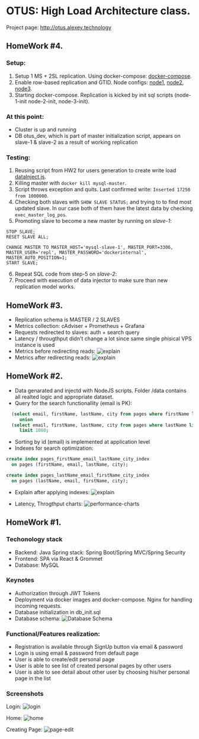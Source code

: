# OTUS: High Load Architecture class.
Project page: <a href="http://otus.alexey.technology" target="_blank">http://otus.alexey.technology</a>

## HomeWork #4.

### Setup:
1. Setup 1 MS + 2SL replication. Using docker-compose: [docker-compose](https://github.com/alexey-ulashchick/otus-architect/blob/master/docker-compose.yml).
2. Enable row-based replication and GTID. Node configs: [node1](https://github.com/alexey-ulashchick/otus-architect/blob/master/mysql-cluster/master/master.cnf), [node2](https://github.com/alexey-ulashchick/otus-architect/blob/master/mysql-cluster/slave-1/slave.cnf), [node3](https://github.com/alexey-ulashchick/otus-architect/blob/master/mysql-cluster/slave-2/slave.cnf).
3. Starting docker-compose. Replication is kicked by init sql scripts (node-1-init node-2-init, node-3-init).

### At this point:
- Cluster is up and running
- DB otus_dev, which is part of master initialization script, appears on slave-1 & slave-2 as a result of working replication

### Testing:
1. Reusing script from HW2 for users generation to create write load [dataInject.js](https://github.com/alexey-ulashchick/otus-architect/blob/master/data/dataInjector.js).
2. Killing master with ```docker kill mysql-master```.
3. Script throws exception and quits. Last confirmed write: ```Inserted 17250 from 1000000```.
4. Checking both slaves with ```SHOW SLAVE STATUS;``` and trying to to find most updated slave. In our case both of them have the latest data by checking ```exec_master_log_pos```.
5. Promoting slave to become a new master by running on *slave-1*:
```
STOP SLAVE;
RESET SLAVE ALL;

CHANGE MASTER TO MASTER_HOST='mysql-slave-1', MASTER_PORT=3306, MASTER_USER='repl', MASTER_PASSWORD='dockerinternal', MASTER_AUTO_POSITION=1;
START SLAVE;
```
6. Repeat SQL code from step-5 on *slave-2*:
7. Proceed with execution of data injector to make sure than new replication model works.


## HomeWork #3.
- Replication schema is MASTER / 2 SLAVES
- Metrics collection: cAdviser + Prometheus + Grafana
- Requests redirected to slaves: auth + search query
- Latency / througthput didn't change a lot since same single phisical VPS instance is used
- Metrics before redirecting reads:
![explain](https://raw.githubusercontent.com/alexey-ulashchick/otus-architect/master/doc/master-only.png)
- Metrics after redirecting reads:
![explain](https://raw.githubusercontent.com/alexey-ulashchick/otus-architect/master/doc/read-from-slaves.png)

## HomeWork #2.
- Data genarated and injectd with NodeJS scripts. Folder /data contains all realted logic and appropriate dataset.
- Query for the search functionallity (email is PK):
```sql
  (select email, firstName, lastName, city from pages where firstName like ? limit 1000)
     union
  (select email, firstName, lastName, city from pages where lastName like ? limit 1000)
     limit 1000;
```
- Sorting by id (email) is implemented at application level
- Indexes for search optimization:
```sql
create index pages_firstName_email_lastName_city_index
  on pages (firstName, email, lastName, city);
```
```sql
create index pages_lastName_email_firstName_city_index
  on pages (lastName, email, firstName, city);
```
- Explain after applying indexes:
![explain](https://raw.githubusercontent.com/alexey-ulashchick/otus-architect/master/doc/explain.png)

- Latency, Throgthput charts:
![performance-charts](https://raw.githubusercontent.com/alexey-ulashchick/otus-architect/master/doc/performance-charts.png)

## HomeWork #1.
### Techonology stack
- Backend: Java Spring stack: Spring Boot/Spring MVC/Spring Security
- Frontend: SPA via React & Grommet
- Database: MySQL

### Keynotes
- Authorization through JWT Tokens
- Deployment via docker images and docker-compose. Nginx for handling incoming requests.
- Database initialization in db_init.sql
- Database schema:
![Database Schema](https://raw.githubusercontent.com/alexey-ulashchick/otus-architect/master/doc/data-diagram.png)

### Functional/Features realization:
- Registration is available through SignUp button via email & password
- Login is using email & password from default page
- User is able to create/edit personal page
- User is able to see list of created personal pages by other users
- User is able to see detail about other user by choosing his/her personal page in the list

### Screenshots
Login:
![login](https://raw.githubusercontent.com/alexey-ulashchick/otus-architect/master/doc/login.png)

Home:
![home](https://raw.githubusercontent.com/alexey-ulashchick/otus-architect/master/doc/home-page.png)

Creating Page:
![page-edit](https://raw.githubusercontent.com/alexey-ulashchick/otus-architect/master/doc/page-edit.png)



